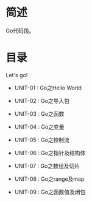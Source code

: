 # 简述

Go代码段。

# 目录

Let's go!

+ UNIT-01 : Go之Hello World

+ UNIT-02 : Go之导入包

+ UNIT-03 : Go之函数

+ UNIT-04 : Go之变量

+ UNIT-05 : Go之控制流

+ UNIT-06 : Go之指针及结构体

+ UNIT-07 : Go之数组及切片

+ UNIT-08 : Go之range及map

+ UNIT-09 : Go之函数值及闭包
